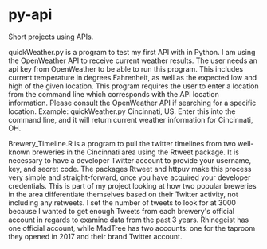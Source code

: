 # py-api
Short projects using APIs. 
 
quickWeather.py is a program to test my first API with in Python. I am using the OpenWeather API to receive current weather results.
The user needs an api key from OpenWeather to be able to run this program. This includes current temperature in degrees Fahrenheit, as well as the expected low and high of the given location. This program requires the user to enter a location from the command line which corresponds with the API location information. Please consult the OpenWeather API if searching for a specific location. 
Example: quickWeather.py Cincinnati, US. Enter this into the command line, and it will return current weather information for Cincinnati, OH. 

Brewery_Timeline.R is a program to pull the twitter timelines from two well-known breweries in the Cincinnati area using the Rtweet package. It is necessary to have a developer Twitter account to provide your username, key, and secret code. The packages Rtweet and httpuv make this process very simple and straight-forward, once you have acquired your developer credentials. This is part of my project looking at how two popular breweries in the area differentiate themselves based on their Twitter activity, not including any retweets. I set the number of tweets to look for at 3000 because I wanted to get enough Tweets from each brewery's official account in regards to examine data from the past 3 years. Rhinegeist has one official account, while MadTree has two accounts: one for the taproom they opened in 2017 and their brand Twitter account. 
